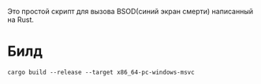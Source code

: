 Это простой скрипт для вызова BSOD(синий экран смерти) написанный на Rust.
# Билд
```
cargo build --release --target x86_64-pc-windows-msvc
```
